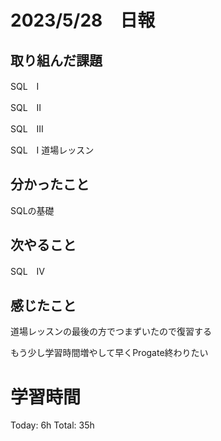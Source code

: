 # 2023/5/28　日報

## 取り組んだ課題
   SQL　Ⅰ
   
   SQL　Ⅱ
   
   SQL　Ⅲ
   
   SQL　Ⅰ 道場レッスン
  
  
## 分かったこと
   SQLの基礎
   
## 次やること
   SQL　Ⅳ
   
## 感じたこと
   道場レッスンの最後の方でつまずいたので復習する
   
   もう少し学習時間増やして早くProgate終わりたい
   
# 学習時間

  Today: 6h  Total: 35h
